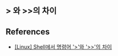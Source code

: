 ## > 와 >>의 차이


## References

- [[Linux] Shell에서 명령어 '>'와 '>>'의 차이](https://twpower.github.io/114-difference-between-single-and-double-greater-than-sign)
